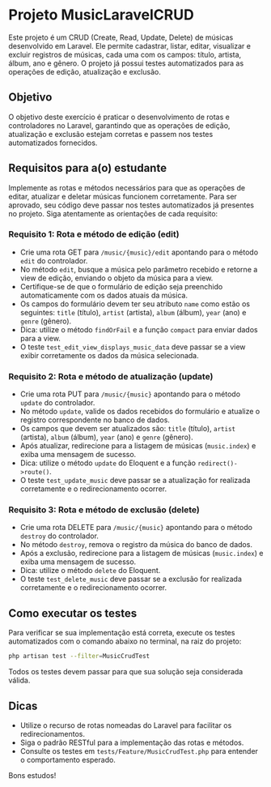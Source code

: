 # Projeto MusicLaravelCRUD

Este projeto é um CRUD (Create, Read, Update, Delete) de músicas desenvolvido em Laravel. Ele permite cadastrar, listar, editar, visualizar e excluir registros de músicas, cada uma com os campos: título, artista, álbum, ano e gênero. O projeto já possui testes automatizados para as operações de edição, atualização e exclusão.

## Objetivo

O objetivo deste exercício é praticar o desenvolvimento de rotas e controladores no Laravel, garantindo que as operações de edição, atualização e exclusão estejam corretas e passem nos testes automatizados fornecidos.


## Requisitos para a(o) estudante

Implemente as rotas e métodos necessários para que as operações de editar, atualizar e deletar músicas funcionem corretamente. Para ser aprovado, seu código deve passar nos testes automatizados já presentes no projeto. Siga atentamente as orientações de cada requisito:

### Requisito 1: Rota e método de edição (edit)
- Crie uma rota GET para `/music/{music}/edit` apontando para o método `edit` do controlador.
- No método `edit`, busque a música pelo parâmetro recebido e retorne a view de edição, enviando o objeto da música para a view.
- Certifique-se de que o formulário de edição seja preenchido automaticamente com os dados atuais da música.
- Os campos do formulário devem ter seu atributo `name` como estão os seguintes: `title` (título), `artist` (artista), `album` (álbum), `year` (ano) e `genre` (gênero).
- Dica: utilize o método `findOrFail` e a função `compact` para enviar dados para a view.
- O teste `test_edit_view_displays_music_data` deve passar se a view exibir corretamente os dados da música selecionada.

### Requisito 2: Rota e método de atualização (update)
- Crie uma rota PUT para `/music/{music}` apontando para o método `update` do controlador.
- No método `update`, valide os dados recebidos do formulário e atualize o registro correspondente no banco de dados.
- Os campos que devem ser atualizados são: `title` (título), `artist` (artista), `album` (álbum), `year` (ano) e `genre` (gênero).
- Após atualizar, redirecione para a listagem de músicas (`music.index`) e exiba uma mensagem de sucesso.
- Dica: utilize o método `update` do Eloquent e a função `redirect()->route()`.
- O teste `test_update_music` deve passar se a atualização for realizada corretamente e o redirecionamento ocorrer.

### Requisito 3: Rota e método de exclusão (delete)
- Crie uma rota DELETE para `/music/{music}` apontando para o método `destroy` do controlador.
- No método `destroy`, remova o registro da música do banco de dados.
- Após a exclusão, redirecione para a listagem de músicas (`music.index`) e exiba uma mensagem de sucesso.
- Dica: utilize o método `delete` do Eloquent.
- O teste `test_delete_music` deve passar se a exclusão for realizada corretamente e o redirecionamento ocorrer.

## Como executar os testes

Para verificar se sua implementação está correta, execute os testes automatizados com o comando abaixo no terminal, na raiz do projeto:

```bash
php artisan test --filter=MusicCrudTest
```

Todos os testes devem passar para que sua solução seja considerada válida.

## Dicas
- Utilize o recurso de rotas nomeadas do Laravel para facilitar os redirecionamentos.
- Siga o padrão RESTful para a implementação das rotas e métodos.
- Consulte os testes em `tests/Feature/MusicCrudTest.php` para entender o comportamento esperado.

Bons estudos!

